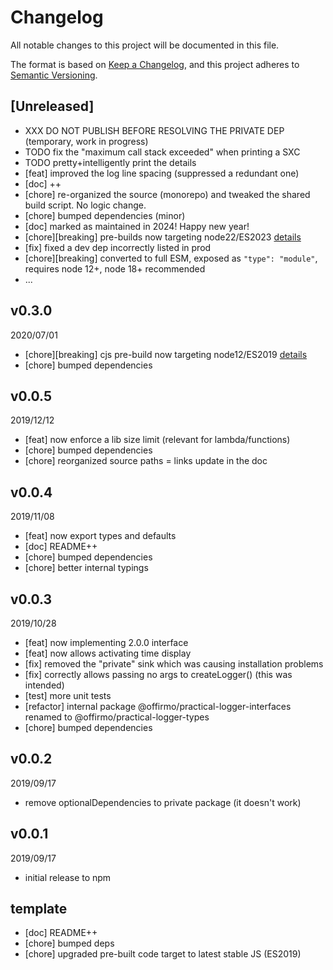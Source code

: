 # Changelog

All notable changes to this project will be documented in this file.

The format is based on [Keep a Changelog](https://keepachangelog.com/en/1.0.0/),
and this project adheres to [Semantic Versioning](https://semver.org/spec/v2.0.0.html).

## [Unreleased]
* XXX DO NOT PUBLISH BEFORE RESOLVING THE PRIVATE DEP (temporary, work in progress)
* TODO fix the "maximum call stack exceeded" when printing a SXC
* TODO pretty+intelligently print the details
* [feat] improved the log line spacing (suppressed a redundant one)
* [doc] ++
* [chore] re-organized the source (monorepo) and tweaked the shared build script. No logic change.
* [chore] bumped dependencies (minor)
* [doc] marked as maintained in 2024! Happy new year!
* [chore][breaking] pre-builds now targeting node22/ES2023 [details](../../0-CONTRIBUTING/06-conventions--js--modules_and_transpilation.md)
* [fix] fixed a dev dep incorrectly listed in prod
* [chore][breaking] converted to full ESM, exposed as `"type": "module"`, requires node 12+, node 18+ recommended
* ...

## v0.3.0
2020/07/01
* [chore][breaking] cjs pre-build now targeting node12/ES2019 [details](../../CONTRIBUTING/module-exports.md)
* [chore] bumped dependencies

## v0.0.5
2019/12/12
* [feat] now enforce a lib size limit (relevant for lambda/functions)
* [chore] bumped dependencies
* [chore] reorganized source paths = links update in the doc

## v0.0.4
2019/11/08
* [feat] now export types and defaults
* [doc] README++
* [chore] bumped dependencies
* [chore] better internal typings

## v0.0.3
2019/10/28
* [feat] now implementing 2.0.0 interface
* [feat] now allows activating time display
* [fix] removed the "private" sink which was causing installation problems
* [fix] correctly allows passing no args to createLogger() (this was intended)
* [test] more unit tests
* [refactor] internal package @offirmo/practical-logger-interfaces renamed to @offirmo/practical-logger-types
* [chore] bumped dependencies

## v0.0.2
2019/09/17
* remove optionalDependencies to private package (it doesn't work)

## v0.0.1
2019/09/17
* initial release to npm

## template
* [doc] README++
* [chore] bumped deps
* [chore] upgraded pre-built code target to latest stable JS (ES2019)
